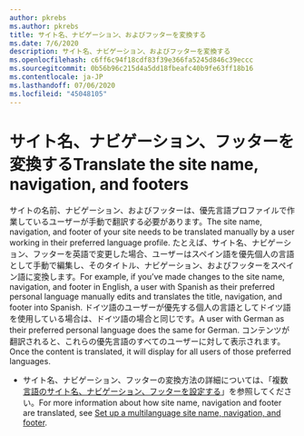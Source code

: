```yaml
---
author: pkrebs
ms.author: pkrebs
title: サイト名、ナビゲーション、およびフッターを変換する
ms.date: 7/6/2020
description: サイト名、ナビゲーション、およびフッターを変換する
ms.openlocfilehash: c6ff6c94f18cdf83f39e366fa5245d846c39eccc
ms.sourcegitcommit: 0b56b96c215d4a5dd18fbeafc40b9fe63ff18b16
ms.contentlocale: ja-JP
ms.lasthandoff: 07/06/2020
ms.locfileid: "45048105"
---
```

# <a name="translate-the-site-name-navigation-and-footers"></a><span data-ttu-id="5925f-103">サイト名、ナビゲーション、フッターを変換する</span><span class="sxs-lookup"><span data-stu-id="5925f-103">Translate the site name, navigation, and footers</span></span>
<span data-ttu-id="5925f-104">サイトの名前、ナビゲーション、およびフッターは、優先言語プロファイルで作業しているユーザーが手動で翻訳する必要があります。</span><span class="sxs-lookup"><span data-stu-id="5925f-104">The site name, navigation, and footer of your site needs to be translated manually by a user working in their preferred language profile.</span></span> <span data-ttu-id="5925f-105">たとえば、サイト名、ナビゲーション、フッターを英語で変更した場合、ユーザーはスペイン語を優先個人の言語として手動で編集し、そのタイトル、ナビゲーション、およびフッターをスペイン語に変換します。</span><span class="sxs-lookup"><span data-stu-id="5925f-105">For example, if you’ve made changes to the site name, navigation, and footer in English, a user with Spanish as their preferred personal language manually edits and translates the title, navigation, and footer into Spanish.</span></span> <span data-ttu-id="5925f-106">ドイツ語のユーザーが優先する個人の言語としてドイツ語を使用している場合は、ドイツ語の場合と同じです。</span><span class="sxs-lookup"><span data-stu-id="5925f-106">A user with German as their preferred personal language does the same for German.</span></span> <span data-ttu-id="5925f-107">コンテンツが翻訳されると、これらの優先言語のすべてのユーザーに対して表示されます。</span><span class="sxs-lookup"><span data-stu-id="5925f-107">Once the content is translated, it will display for all users of those preferred languages.</span></span>  

- <span data-ttu-id="5925f-108">サイト名、ナビゲーション、フッターの変換方法の詳細については、「複数[言語のサイト名、ナビゲーション、フッターを設定する](https://support.office.com/en-us/article/create-multilingual-communication-sites-pages-and-news-2bb7d610-5453-41c6-a0e8-6f40b3ed750c#bkmk_muitranslations)」を参照してください。</span><span class="sxs-lookup"><span data-stu-id="5925f-108">For more information about how site name, navigation and footer are translated, see [Set up a multilanguage site name, navigation, and footer](https://support.office.com/en-us/article/create-multilingual-communication-sites-pages-and-news-2bb7d610-5453-41c6-a0e8-6f40b3ed750c#bkmk_muitranslations).</span></span>
